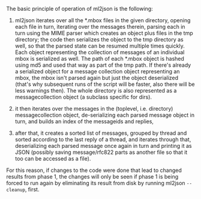 The basic principle of operation of ml2json is the following:

1. ml2json iterates over all the *.mbox files in the given directory,
opening each file in turn, iterating over the messages therein,
parsing each in turn using the MIME parser which creates an object
plus files in the tmp directory; the code then serializes the object
to the tmp directory as well, so that the parsed state can be resumed
multiple times quickly. Each object representing the collection of
messages of an individual mbox is serialized as well. The path of each
*.mbox object is hashed using md5 and used that way as part of the tmp
path. If there's already a serialized object for a message collection
object representing an mbox, the mbox isn't parsed again but just the
object deserialized (that's why subsequent runs of the script will be
faster, also there will be less warnings then). The whole directory is
also represented as a messagecollection object (a subclass specific
for dirs).

2. it then iterates over the messages in the (toplevel, i.e. directory)
messagecollection object, de-serializing each parsed message object in
turn, and builds an index of the messageids and replies,

3. after that, it creates a sorted list of messages, grouped by thread
and sorted according to the last reply of a thread, and iterates
through that, deserializing each parsed message once again in turn and
printing it as JSON (possibly saving message/rfc822 parts as another
file so that it too can be accessed as a file).


For this reason, if changes to the code were done that lead to changed
results from phase 1, the changes will only be seen if phase 1 is
being forced to run again by eliminating its result from disk by
running ml2json `--cleanup`, first.
